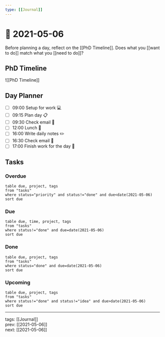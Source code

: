 ```yaml
---
type: [[Journal]]
---
```


# 📆 2021-05-06

Before planning a day, reflect on the [[PhD Timeline]]. Does what you [[want to do]] match what you [[need to do]]?

## PhD Timeline

![[PhD Timeline]]

## Day Planner
- [ ] 09:00 Setup for work 💻
- [ ] 09:15 Plan day 📋
- [ ] 09:30 Check email 📧
- [ ] 12:00 Lunch 🍙
- [ ] 16:00 Write daily notes ✏️
- [ ] 16:30 Check email 📧
- [ ] 17:00 Finish work for the day 🎉

## Tasks

### Overdue

```dataview
table due, project, tags
from "tasks"
where status="priority" and status!="done" and due<date(2021-05-06)
sort due
```


### Due

```dataview
table due, time, project, tags
from "tasks"
where status!="done" and due=date(2021-05-06)
sort due
```

### Done

```dataview
table due, project, tags
from "tasks"
where status="done" and due=date(2021-05-06)
sort due
```

### Upcoming

```dataview
table due, project, tags
from "tasks"
where status!="done" and status!="idea" and due>date(2021-05-06)
sort due
```

---

tags: [[Journal]]  
prev: [[2021-05-06]]  
next: [[2021-05-06]]  